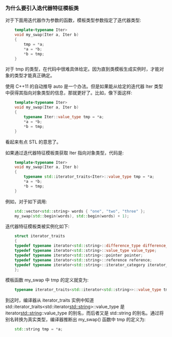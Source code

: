 
### 为什么要引入迭代器特征模板类

对于下面用迭代器作为参数的函数，模板类型参数指定了迭代器类型:
```c++
    template<typename Iter>
    void my_swap(Iter a, Iter b)
    {
        tmp = *a;
        *a = *b;
        *b = tmp;
    }
```
对于 tmp 的类型，在代码中很难具体给定。因为直到类模板生成实例时，才能对象的类型才能真正确定。

使用 C++11 的自动推导 auto 是一个办法。但是如果能从给定的迭代器 Iter 类型中获得其指向对象类型的信息，那就更好了。比如，像下面这样:
```c++
    template<typename Iter>
    void my_swap(Iter a, Iter b)
    {
        typename Iter::value_type tmp = *a;
        *a = *b;
        *b = tmp;
    }
```
看起来有点 STL 的意思了。

如果通过迭代器特征模板类获取 Iter 指向对象类型，代码是:
```c++
    template<typename Iter>
    void my_swap(Iter a, Iter b)
    {
        typename std::iterator_traits<Iter>::value_type tmp = *a;
        *a = *b;
        *b = tmp;
    }
```

例如，对于如下调用:
```c++
    std::vector<std::string> words { "one", "two", "three" };
    my_swap(std::begin(words), std::begin(words) + 1);
```
迭代器特征模板类被实例化如下:
```c++
    struct iterator_traits
    {
    typedef typename iterator<std::string>::difference_type difference_type;
    typedef typename iterator<std::string>::value_type value_type;
    typedef typename iterator<std::string>::pointer pointer;
    typedef typename iterator<std::string>::reference reference;
    typedef typename iterator<std::string>::iterator_category iterator_category;
    };
```

模板函数 my_swap 中 tmp 的定义就变为:
```c++
    typename iterator_traits<std::iterator<std::string>>::value_type tmp = *a;
```

到这时，编译器从 iterator_traits 实例中知道 std::iterator_traits<std::iterator<std::string>>::value_type 是 iterator<std::string>::value_type 的别名，而后者又是 std::string 的别名。通过将别名转换为真实类型，编译器推断出 my_swap() 函数中 tmp 的定义为:
```c++
    std::string tmp = *a;
```

